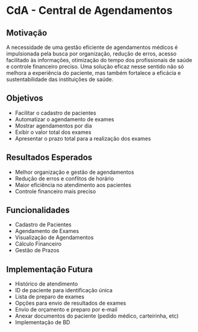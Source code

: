 # CdA - Central de Agendamentos

## Motivação

A necessidade de uma gestão eficiente de agendamentos médicos é impulsionada pela busca por organização, redução de erros, acesso facilitado às informações, otimização do tempo dos profissionais de saúde e controle financeiro preciso. Uma solução eficaz nesse sentido não só melhora a experiência do paciente, mas também fortalece a eficácia e sustentabilidade das instituições de saúde.

## Objetivos

-   Facilitar o cadastro de pacientes
-   Automatizar o agendamento de exames
-   Mostrar agendamentos por dia
-   Exibir o valor total dos exames
-   Apresentar o prazo total para a realização dos exames


## Resultados Esperados

-   Melhor organização e gestão de agendamentos
-   Redução de erros e conflitos de horário
-   Maior eficiência no atendimento aos pacientes
-   Controle financeiro mais preciso

## Funcionalidades

-   Cadastro de Pacientes
-   Agendamento de Exames
-   Visualização de Agendamentos
-   Cálculo Financeiro
-   Gestão de Prazos

## Implementação Futura

-   Histórico de atendimento
-   ID de paciente para identificação única
-   Lista de preparo de exames
-   Opções para envio de resultados de exames
-   Envio de orçamento e preparo por e-mail
-   Anexar documentos do paciente (pedido médico, carteirinha, etc)
-   Implementação de BD